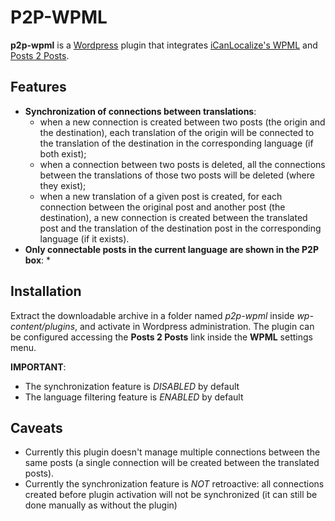 P2P-WPML
========

**p2p-wpml** is a [Wordpress](http://wordpress.org/) plugin that integrates [iCanLocalize's WPML](http://wpml.org/) and [Posts 2 Posts](http://scribu.net/wordpress/posts-to-posts).

Features
--------

* **Synchronization of connections between translations**:
	* when a new connection is created between two posts (the origin and the destination), each translation of the origin will be connected to the translation of the destination in the corresponding language (if both exist);
	* when a connection between two posts is deleted, all the connections between the translations of those two posts will be deleted (where they exist);
	* when a new translation of a given post is created, for each connection between the original post and another post (the destination), a new connection is created between the translated post and the translation of the destination post in the corresponding language (if it exists).
* **Only connectable posts in the current language are shown in the P2P box**:
	* 

Installation
------------

Extract the downloadable archive in a folder named *p2p-wpml* inside *wp-content/plugins*, and activate in Wordpress administration.
The plugin can be configured accessing the **Posts 2 Posts** link inside the **WPML** settings menu.

**IMPORTANT**: 
* The synchronization feature is *DISABLED* by default
* The language filtering feature is *ENABLED* by default

Caveats
-------

* Currently this plugin doesn't manage multiple connections between the same posts (a single connection will be created between the translated posts).
* Currently the synchronization feature is *NOT* retroactive: all connections created before plugin activation will not be synchronized (it can still be done manually as without the plugin)